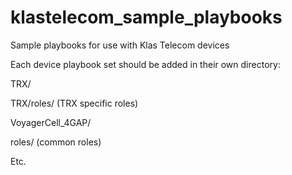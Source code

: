 # klastelecom_sample_playbooks
Sample playbooks for use with Klas Telecom devices

Each device playbook set should be added in their own directory:

TRX/

TRX/roles/ (TRX specific roles)

VoyagerCell_4GAP/

roles/ (common roles)

Etc.
